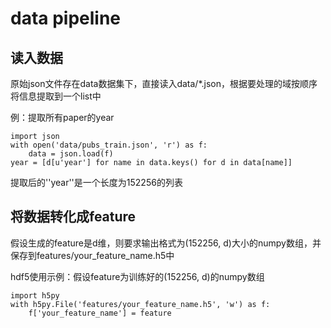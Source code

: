 # data pipeline

## 读入数据
原始json文件存在data数据集下，直接读入data/*.json，根据要处理的域按顺序将信息提取到一个list中

例：提取所有paper的year
```
import json
with open('data/pubs_train.json', 'r') as f:
    data = json.load(f)
year = [d[u'year'] for name in data.keys() for d in data[name]]
```
提取后的''year''是一个长度为152256的列表

## 将数据转化成feature
假设生成的feature是d维，则要求输出格式为(152256, d)大小的numpy数组，并保存到features/your_feature_name.h5中

hdf5使用示例：假设feature为训练好的(152256, d)的numpy数组
```
import h5py
with h5py.File('features/your_feature_name.h5', 'w') as f:
    f['your_feature_name'] = feature
```